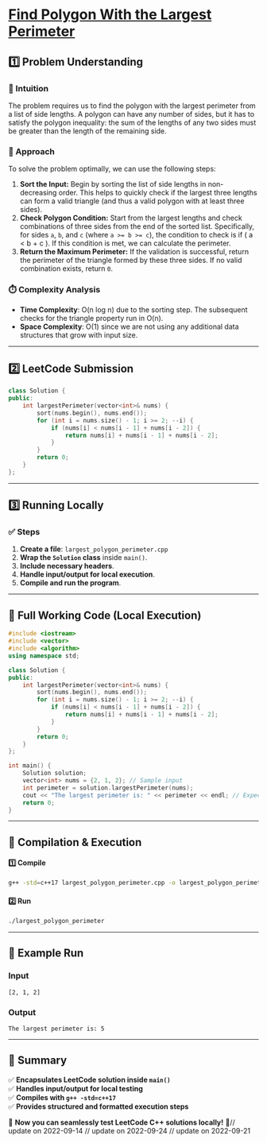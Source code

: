 # **[Find Polygon With the Largest Perimeter](https://leetcode.com/problems/find-polygon-with-the-largest-perimeter/description/)**

## **1️⃣ Problem Understanding**  
### **📌 Intuition**  
The problem requires us to find the polygon with the largest perimeter from a list of side lengths. A polygon can have any number of sides, but it has to satisfy the polygon inequality: the sum of the lengths of any two sides must be greater than the length of the remaining side. 

### **🚀 Approach**  
To solve the problem optimally, we can use the following steps:
1. **Sort the Input:** Begin by sorting the list of side lengths in non-decreasing order. This helps to quickly check if the largest three lengths can form a valid triangle (and thus a valid polygon with at least three sides).
2. **Check Polygon Condition:** Start from the largest lengths and check combinations of three sides from the end of the sorted list. Specifically, for sides `a`, `b`, and `c` (where `a >= b >= c`), the condition to check is if \( a < b + c \). If this condition is met, we can calculate the perimeter.
3. **Return the Maximum Perimeter:** If the validation is successful, return the perimeter of the triangle formed by these three sides. If no valid combination exists, return `0`.

### **⏱️ Complexity Analysis**  
- **Time Complexity**: O(n log n) due to the sorting step. The subsequent checks for the triangle property run in O(n).
- **Space Complexity**: O(1) since we are not using any additional data structures that grow with input size.

---  

## **2️⃣ LeetCode Submission**  
```cpp
class Solution {
public:
    int largestPerimeter(vector<int>& nums) {
        sort(nums.begin(), nums.end());
        for (int i = nums.size() - 1; i >= 2; --i) {
            if (nums[i] < nums[i - 1] + nums[i - 2]) {
                return nums[i] + nums[i - 1] + nums[i - 2];
            }
        }
        return 0;
    }
};
```  

---  

## **3️⃣ Running Locally**  
### **✅ Steps**  
1. **Create a file**: `largest_polygon_perimeter.cpp`  
2. **Wrap the `Solution` class** inside `main()`.  
3. **Include necessary headers**.  
4. **Handle input/output for local execution**.  
5. **Compile and run the program**.  

---  

## **📝 Full Working Code (Local Execution)**  
```cpp
#include <iostream>
#include <vector>
#include <algorithm>
using namespace std;

class Solution {
public:
    int largestPerimeter(vector<int>& nums) {
        sort(nums.begin(), nums.end());
        for (int i = nums.size() - 1; i >= 2; --i) {
            if (nums[i] < nums[i - 1] + nums[i - 2]) {
                return nums[i] + nums[i - 1] + nums[i - 2];
            }
        }
        return 0;
    }
};

int main() {
    Solution solution;
    vector<int> nums = {2, 1, 2}; // Sample input
    int perimeter = solution.largestPerimeter(nums);
    cout << "The largest perimeter is: " << perimeter << endl; // Expected output: 5
    return 0;
}
```  

---  

## **🔧 Compilation & Execution**  
#### **1️⃣ Compile**  
```bash
g++ -std=c++17 largest_polygon_perimeter.cpp -o largest_polygon_perimeter
```  

#### **2️⃣ Run**  
```bash
./largest_polygon_perimeter
```  

---  

## **🎯 Example Run**  
### **Input**  
```
[2, 1, 2]
```  
### **Output**  
```
The largest perimeter is: 5
```  

---  

## **📌 Summary**  
✅ **Encapsulates LeetCode solution inside `main()`**  
✅ **Handles input/output for local testing**  
✅ **Compiles with `g++ -std=c++17`**  
✅ **Provides structured and formatted execution steps**  

🚀 **Now you can seamlessly test LeetCode C++ solutions locally!** 🚀// update on 2022-09-14
// update on 2022-09-24
// update on 2022-09-21
